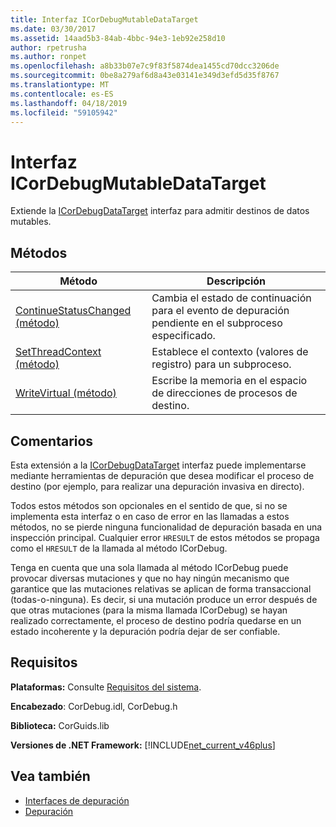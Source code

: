 ```yaml
---
title: Interfaz ICorDebugMutableDataTarget
ms.date: 03/30/2017
ms.assetid: 14aad5b3-84ab-4bbc-94e3-1eb92e258d10
author: rpetrusha
ms.author: ronpet
ms.openlocfilehash: a8b33b07e7c9f83f5874dea1455cd70dcc3206de
ms.sourcegitcommit: 0be8a279af6d8a43e03141e349d3efd5d35f8767
ms.translationtype: MT
ms.contentlocale: es-ES
ms.lasthandoff: 04/18/2019
ms.locfileid: "59105942"
---
```

# <a name="icordebugmutabledatatarget-interface"></a>Interfaz ICorDebugMutableDataTarget
Extiende la [ICorDebugDataTarget](../../../../docs/framework/unmanaged-api/debugging/icordebugdatatarget-interface.md) interfaz para admitir destinos de datos mutables.  
  
## <a name="methods"></a>Métodos  
  
|Método|Descripción|  
|------------|-----------------|  
|[ContinueStatusChanged (método)](../../../../docs/framework/unmanaged-api/debugging/icordebugmutabledatatarget-continuestatuschanged-method.md)|Cambia el estado de continuación para el evento de depuración pendiente en el subproceso especificado.|  
|[SetThreadContext (método)](../../../../docs/framework/unmanaged-api/debugging/icordebugmutabledatatarget-setthreadcontext-method.md)|Establece el contexto (valores de registro) para un subproceso.|  
|[WriteVirtual (método)](../../../../docs/framework/unmanaged-api/debugging/icordebugmutabledatatarget-writevirtual-method.md)|Escribe la memoria en el espacio de direcciones de procesos de destino.|  
  
## <a name="remarks"></a>Comentarios  
 Esta extensión a la [ICorDebugDataTarget](../../../../docs/framework/unmanaged-api/debugging/icordebugdatatarget-interface.md) interfaz puede implementarse mediante herramientas de depuración que desea modificar el proceso de destino (por ejemplo, para realizar una depuración invasiva en directo).  
  
 Todos estos métodos son opcionales en el sentido de que, si no se implementa esta interfaz o en caso de error en las llamadas a estos métodos, no se pierde ninguna funcionalidad de depuración basada en una inspección principal.  Cualquier error `HRESULT` de estos métodos se propaga como el `HRESULT` de la llamada al método ICorDebug.  
  
 Tenga en cuenta que una sola llamada al método ICorDebug puede provocar diversas mutaciones y que no hay ningún mecanismo que garantice que las mutaciones relativas se aplican de forma transaccional (todas-o-ninguna).  Es decir, si una mutación produce un error después de que otras mutaciones (para la misma llamada ICorDebug) se hayan realizado correctamente, el proceso de destino podría quedarse en un estado incoherente y la depuración podría dejar de ser confiable.  
  
## <a name="requirements"></a>Requisitos  
 **Plataformas:** Consulte [Requisitos del sistema](../../../../docs/framework/get-started/system-requirements.md).  
  
 **Encabezado**: CorDebug.idl, CorDebug.h  
  
 **Biblioteca:** CorGuids.lib  
  
 **Versiones de .NET Framework:** [!INCLUDE[net_current_v46plus](../../../../includes/net-current-v46plus-md.md)]  
  
## <a name="see-also"></a>Vea también

- [Interfaces de depuración](../../../../docs/framework/unmanaged-api/debugging/debugging-interfaces.md)
- [Depuración](../../../../docs/framework/unmanaged-api/debugging/index.md)
